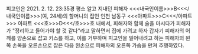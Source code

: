 피고인은 2021. 2. 12. 23:35경 평소 알고 지내던 피해자 <<<내국인이름>>>B<<</내국인이름>>>(여, 24세)의 할머니의 집인 인천 남동구 <<<아파트>>>C<<</아파트>>> 아파트 <<<호>>>D<<</호>>>호 내에서, 피해자와 함께 술을 마시다가 피해자가 "정리하고 들어가야 할 것 같다"라고 말하면서 집에 가려고 하자 갑자기 피해자의 어깨를 양손으로 잡고 키스를 하고, 이를 거부하며 피고인을 밀어내려고 하는 피해자의 왼쪽 손목을 오른손으로 잡은 다음 왼손으로 피해자의 오른쪽 가슴을 만져 추행하였다.